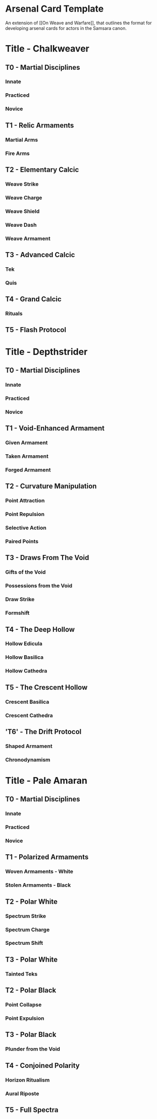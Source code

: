 # Arsenal Card Template
An extension of [[On Weave and Warfare]], that outlines the format for developing arsenal cards for actors in the Samsara canon.

# Title - Chalkweaver
## T0 - Martial Disciplines
### Innate
### Practiced
### Novice
## T1 - Relic Armaments
### Martial Arms
### Fire Arms
## T2 - Elementary Calcic
### Weave Strike
### Weave Charge
### Weave Shield
### Weave Dash
### Weave Armament
## T3 - Advanced Calcic
### Tek
### Quis
## T4 - Grand Calcic
### Rituals
## T5 - Flash Protocol

# Title - Depthstrider
## T0 - Martial Disciplines
### Innate
### Practiced
### Novice
## T1 - Void-Enhanced Armament
### Given Armament
### Taken Armament
### Forged Armament
## T2 - Curvature Manipulation
### Point Attraction
### Point Repulsion
### Selective Action
### Paired Points
## T3 - Draws From The Void
### Gifts of the Void
### Possessions from the Void
### Draw Strike
### Formshift
## T4 - The Deep Hollow
### Hollow Edicula
### Hollow Basilica
### Hollow Cathedra
## T5 - The Crescent Hollow
### Crescent Basilica
### Crescent Cathedra
## 'T6' - The Drift Protocol
### Shaped Armament
### Chronodynamism

# Title - Pale Amaran
## T0 - Martial Disciplines
### Innate
### Practiced
### Novice
## T1 - Polarized Armaments
### Woven Armaments - White
### Stolen Armaments - Black
## T2 - Polar White
### Spectrum Strike
### Spectrum Charge
### Spectrum Shift
## T3 - Polar White
### Tainted Teks
## T2 - Polar Black
### Point Collapse
### Point Expulsion
## T3 - Polar Black
### Plunder from the Void
## T4 - Conjoined Polarity
### Horizon Ritualism
### Aural Riposte
## T5 - Full Spectra